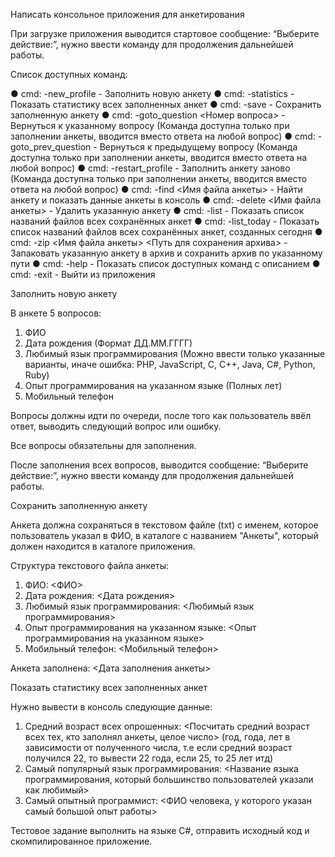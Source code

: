 Написать консольное приложения для анкетирования

При загрузке приложения выводится стартовое сообщение: “Выберите действие:”, нужно ввести команду для продолжения дальнейшей работы.


Список доступных команд:

●	cmd: -new_profile - Заполнить новую анкету
●	cmd: -statistics - Показать статистику всех заполненных анкет
●	cmd: -save - Сохранить заполненную анкету
●	cmd: -goto_question <Номер вопроса> - Вернуться к указанному вопросу (Команда доступна только при заполнении анкеты, вводится вместо ответа на любой вопрос)
●	cmd: -goto_prev_question - Вернуться к предыдущему вопросу (Команда доступна только при заполнении анкеты, вводится вместо ответа на любой вопрос)
●	cmd: -restart_profile - Заполнить анкету заново (Команда доступна только при заполнении анкеты, вводится вместо ответа на любой вопрос)
●	cmd: -find <Имя файла анкеты> - Найти анкету и показать данные анкеты в консоль
●	cmd: -delete <Имя файла анкеты> - Удалить указанную анкету
●	cmd: -list - Показать список названий файлов всех сохранённых анкет
●	cmd: -list_today - Показать список названий файлов всех сохранённых анкет, созданных сегодня
●	cmd: -zip <Имя файла анкеты> <Путь для сохранения архива> - Запаковать указанную анкету в архив и сохранить архив по указанному пути
●	cmd: -help - Показать список доступных команд с описанием
●	cmd: -exit - Выйти из приложения


Заполнить новую анкету

В анкете 5 вопросов:
1.	ФИО
2.	Дата рождения (Формат ДД.ММ.ГГГГ)
3.	Любимый язык программирования (Можно ввести только указанные варианты, иначе ошибка: PHP, JavaScript, C, C++, Java, C#, Python, Ruby)
4.	Опыт программирования на указанном языке (Полных лет)
5.	Мобильный телефон

Вопросы должны идти по очереди, после того как пользователь ввёл ответ, выводить следующий вопрос или ошибку.

Все вопросы обязательны для заполнения.

После заполнения всех вопросов, выводится сообщение: “Выберите действие:”, нужно ввести команду для продолжения дальнейшей работы.


Сохранить заполненную анкету

Анкета должна сохраняться в текстовом файле (txt) с именем, которое пользователь указал в ФИО, в каталоге с названием "Анкеты", который должен находится в каталоге приложения.


Структура текстового файла анкеты:

1. ФИО: <ФИО>
2. Дата рождения: <Дата рождения>
3. Любимый язык программирования: <Любимый язык программирования>
4. Опыт программирования на указанном языке: <Опыт программирования на указанном языке>
5. Мобильный телефон: <Мобильный телефон>

Анкета заполнена: <Дата заполнения анкеты>


Показать статистику всех заполненных анкет

Нужно вывести в консоль следующие данные:
1.	Средний возраст всех опрошенных: <Посчитать средний возраст всех тех, кто заполнял анкеты, целое число> (год, года, лет в зависимости от полученного числа, т.е если средний возраст получился 22, то вывести 22 года, если 25, то 25 лет итд)
2.	Самый популярный язык программирования: <Название языка программирования, который большинство пользователей указали как любимый>
3.	Самый опытный программист: <ФИО человека, у которого указан самый большой опыт работы>

Тестовое задание выполнить на языке C#, отправить исходный код и скомпилированное приложение.
